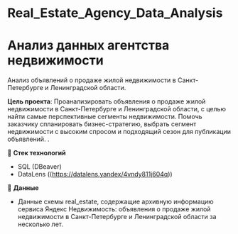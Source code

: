 # Real_Estate_Agency_Data_Analysis
# Анализ данных агентства недвижимости

Анализ объявлений о продаже жилой недвижимости в Санкт-Петербурге и Ленинградской области.

**Цель проекта**: Проанализировать объявления о продаже жилой недвижимости в Санкт-Петербурге и Ленинградской области, с целью найти самые перспективные сегменты недвижимости. Помочь заказчику спланировать бизнес-стратегию, выбрать сегмент недвижимости с высоким спросом и подходящий сезон для публикации объявлений. .

🔧 **Стек технологий**
- SQL (DBeaver)
- DataLens ((https://datalens.yandex/4vndy811j604q))

📁 **Данные**
- Данные схемы real_estate, содержащие архивную информацию сервиса Яндекс Недвижимость: объявления о продаже жилой недвижимости в Санкт-Петербурге и Ленинградской области за несколько лет.
